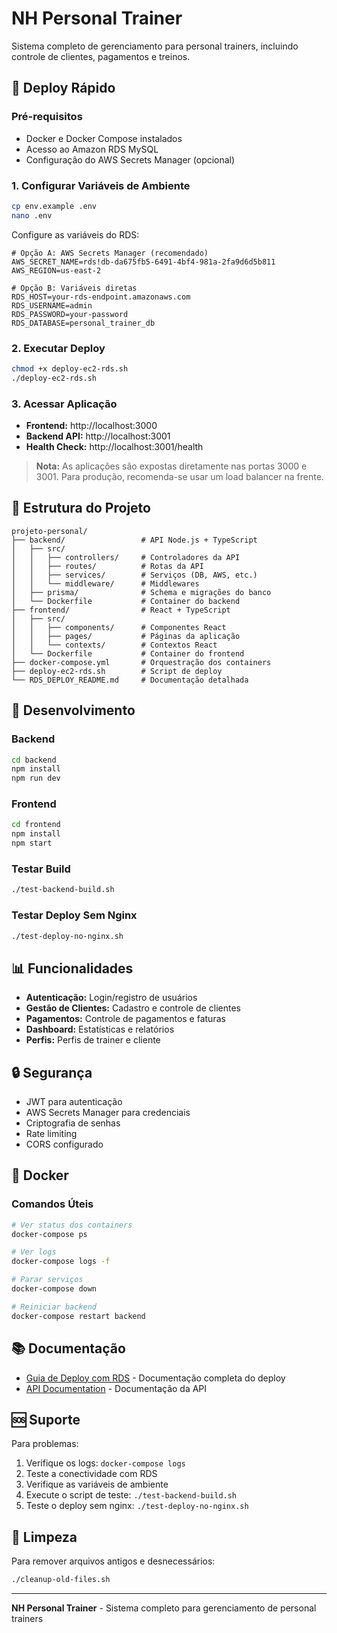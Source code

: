 # NH Personal Trainer

Sistema completo de gerenciamento para personal trainers, incluindo controle de clientes, pagamentos e treinos.

## 🚀 Deploy Rápido

### Pré-requisitos
- Docker e Docker Compose instalados
- Acesso ao Amazon RDS MySQL
- Configuração do AWS Secrets Manager (opcional)

### 1. Configurar Variáveis de Ambiente

```bash
cp env.example .env
nano .env
```

Configure as variáveis do RDS:
```env
# Opção A: AWS Secrets Manager (recomendado)
AWS_SECRET_NAME=rds!db-da675fb5-6491-4bf4-981a-2fa9d6d5b811
AWS_REGION=us-east-2

# Opção B: Variáveis diretas
RDS_HOST=your-rds-endpoint.amazonaws.com
RDS_USERNAME=admin
RDS_PASSWORD=your-password
RDS_DATABASE=personal_trainer_db
```

### 2. Executar Deploy

```bash
chmod +x deploy-ec2-rds.sh
./deploy-ec2-rds.sh
```

### 3. Acessar Aplicação

- **Frontend:** http://localhost:3000
- **Backend API:** http://localhost:3001
- **Health Check:** http://localhost:3001/health

> **Nota:** As aplicações são expostas diretamente nas portas 3000 e 3001. Para produção, recomenda-se usar um load balancer na frente.

## 📁 Estrutura do Projeto

```
projeto-personal/
├── backend/                 # API Node.js + TypeScript
│   ├── src/
│   │   ├── controllers/     # Controladores da API
│   │   ├── routes/          # Rotas da API
│   │   ├── services/        # Serviços (DB, AWS, etc.)
│   │   └── middleware/      # Middlewares
│   ├── prisma/              # Schema e migrações do banco
│   └── Dockerfile           # Container do backend
├── frontend/                # React + TypeScript
│   ├── src/
│   │   ├── components/      # Componentes React
│   │   ├── pages/           # Páginas da aplicação
│   │   └── contexts/        # Contextos React
│   └── Dockerfile           # Container do frontend
├── docker-compose.yml       # Orquestração dos containers
├── deploy-ec2-rds.sh        # Script de deploy
└── RDS_DEPLOY_README.md     # Documentação detalhada
```

## 🔧 Desenvolvimento

### Backend
```bash
cd backend
npm install
npm run dev
```

### Frontend
```bash
cd frontend
npm install
npm start
```

### Testar Build
```bash
./test-backend-build.sh
```

### Testar Deploy Sem Nginx
```bash
./test-deploy-no-nginx.sh
```

## 📊 Funcionalidades

- **Autenticação:** Login/registro de usuários
- **Gestão de Clientes:** Cadastro e controle de clientes
- **Pagamentos:** Controle de pagamentos e faturas
- **Dashboard:** Estatísticas e relatórios
- **Perfis:** Perfis de trainer e cliente

## 🔒 Segurança

- JWT para autenticação
- AWS Secrets Manager para credenciais
- Criptografia de senhas
- Rate limiting
- CORS configurado

## 🐳 Docker

### Comandos Úteis

```bash
# Ver status dos containers
docker-compose ps

# Ver logs
docker-compose logs -f

# Parar serviços
docker-compose down

# Reiniciar backend
docker-compose restart backend
```

## 📚 Documentação

- [Guia de Deploy com RDS](RDS_DEPLOY_README.md) - Documentação completa do deploy
- [API Documentation](API_DOCUMENTATION.md) - Documentação da API

## 🆘 Suporte

Para problemas:

1. Verifique os logs: `docker-compose logs`
2. Teste a conectividade com RDS
3. Verifique as variáveis de ambiente
4. Execute o script de teste: `./test-backend-build.sh`
5. Teste o deploy sem nginx: `./test-deploy-no-nginx.sh`

## 🧹 Limpeza

Para remover arquivos antigos e desnecessários:

```bash
./cleanup-old-files.sh
```

---

**NH Personal Trainer** - Sistema completo para gerenciamento de personal trainers 